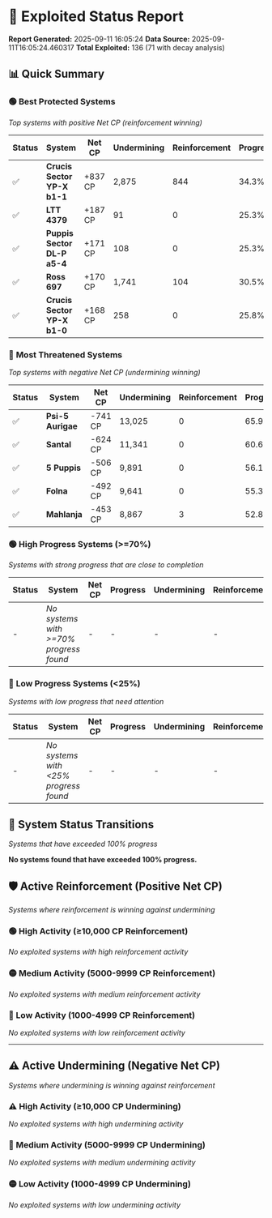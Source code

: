 # 🌟 Exploited Status Report

**Report Generated:** 2025-09-11 16:05:24
**Data Source:** 2025-09-11T16:05:24.460317
**Total Exploited:** 136 (71 with decay analysis)

## 📊 Quick Summary

### 🟢 **Best Protected Systems**
*Top systems with positive Net CP (reinforcement winning)*

| Status | System | Net CP | Undermining | Reinforcement | Progress |
|--------|--------|--------|-------------|---------------|----------|
| ✅ | **Crucis Sector YP-X b1-1** | +837 CP | 2,875 | 844 | 34.3% |
| ✅ | **LTT 4379** | +187 CP | 91 | 0 | 25.3% |
| ✅ | **Puppis Sector DL-P a5-4** | +171 CP | 108 | 0 | 25.3% |
| ✅ | **Ross 697** | +170 CP | 1,741 | 104 | 30.5% |
| ✅ | **Crucis Sector YP-X b1-0** | +168 CP | 258 | 0 | 25.8% |

### 🔴 **Most Threatened Systems**
*Top systems with negative Net CP (undermining winning)*

| Status | System | Net CP | Undermining | Reinforcement | Progress |
|--------|--------|--------|-------------|---------------|----------|
| ✅ | **Psi-5 Aurigae** | -741 CP | 13,025 | 0 | 65.9% |
| ✅ | **Santal** | -624 CP | 11,341 | 0 | 60.6% |
| ✅ | **5 Puppis** | -506 CP | 9,891 | 0 | 56.1% |
| ✅ | **Folna** | -492 CP | 9,641 | 0 | 55.3% |
| ✅ | **Mahlanja** | -453 CP | 8,867 | 3 | 52.8% |

### 🟢 **High Progress Systems (>=70%)**
*Systems with strong progress that are close to completion*

| Status | System | Net CP | Progress | Undermining | Reinforcement |
|--------|--------|--------|----------|-------------|---------------|
| - | *No systems with >=70% progress found* | - | - | - | - |

### 🔴 **Low Progress Systems (<25%)**
*Systems with low progress that need attention*

| Status | System | Net CP | Progress | Undermining | Reinforcement |
|--------|--------|--------|----------|-------------|---------------|
| - | *No systems with <25% progress found* | - | - | - | - |
## 🔄 System Status Transitions
*Systems that have exceeded 100% progress*

**No systems found that have exceeded 100% progress.**

## 🛡️ Active Reinforcement (Positive Net CP)
*Systems where reinforcement is winning against undermining*

### 🟢 High Activity (≥10,000 CP Reinforcement)

*No exploited systems with high reinforcement activity*

### 🟡 Medium Activity (5000-9999 CP Reinforcement)

*No exploited systems with medium reinforcement activity*

### 🔴 Low Activity (1000-4999 CP Reinforcement)

*No exploited systems with low reinforcement activity*


---

## ⚠️ Active Undermining (Negative Net CP)
*Systems where undermining is winning against reinforcement*

### ⚠️ High Activity (≥10,000 CP Undermining)

*No exploited systems with high undermining activity*

### 🔶 Medium Activity (5000-9999 CP Undermining)

*No exploited systems with medium undermining activity*

### 🟡 Low Activity (1000-4999 CP Undermining)

*No exploited systems with low undermining activity*
